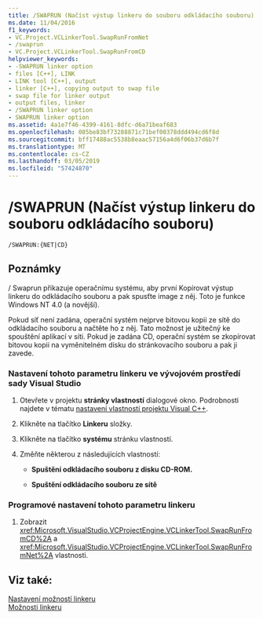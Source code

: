 ```yaml
---
title: /SWAPRUN (Načíst výstup linkeru do souboru odkládacího souboru)
ms.date: 11/04/2016
f1_keywords:
- VC.Project.VCLinkerTool.SwapRunFromNet
- /swaprun
- VC.Project.VCLinkerTool.SwapRunFromCD
helpviewer_keywords:
- -SWAPRUN linker option
- files [C++], LINK
- LINK tool [C++], output
- linker [C++], copying output to swap file
- swap file for linker output
- output files, linker
- /SWAPRUN linker option
- SWAPRUN linker option
ms.assetid: 4a1e7f46-4399-4161-8dfc-d6a71beaf683
ms.openlocfilehash: 085be83bf73288871c71bef00378ddd494cd6f8d
ms.sourcegitcommit: bff17488ac5538b8eaac57156a4d6f06b37d6b7f
ms.translationtype: MT
ms.contentlocale: cs-CZ
ms.lasthandoff: 03/05/2019
ms.locfileid: "57424870"
---
```

# <a name="swaprun-load-linker-output-to-swap-file"></a>/SWAPRUN (Načíst výstup linkeru do souboru odkládacího souboru)

```
/SWAPRUN:{NET|CD}
```

## <a name="remarks"></a>Poznámky

/ Swaprun přikazuje operačnímu systému, aby první Kopírovat výstup linkeru do odkládacího souboru a pak spusťte image z něj. Toto je funkce Windows NT 4.0 (a novější).

Pokud síť není zadána, operační systém nejprve bitovou kopii ze sítě do odkládacího souboru a načtěte ho z něj. Tato možnost je užitečný ke spouštění aplikací v síti. Pokud je zadána CD, operační systém se zkopírovat bitovou kopii na vyměnitelném disku do stránkovacího souboru a pak ji zavede.

### <a name="to-set-this-linker-option-in-the-visual-studio-development-environment"></a>Nastavení tohoto parametru linkeru ve vývojovém prostředí sady Visual Studio

1. Otevřete v projektu **stránky vlastností** dialogové okno. Podrobnosti najdete v tématu [nastavení vlastností projektu Visual C++](../../ide/working-with-project-properties.md).

1. Klikněte na tlačítko **Linkeru** složky.

1. Klikněte na tlačítko **systému** stránku vlastností.

1. Změňte některou z následujících vlastností:

   - **Spuštění odkládacího souboru z disku CD-ROM.**

   - **Spuštění odkládacího souboru ze sítě**

### <a name="to-set-this-linker-option-programmatically"></a>Programové nastavení tohoto parametru linkeru

1. Zobrazit <xref:Microsoft.VisualStudio.VCProjectEngine.VCLinkerTool.SwapRunFromCD%2A> a <xref:Microsoft.VisualStudio.VCProjectEngine.VCLinkerTool.SwapRunFromNet%2A> vlastnosti.

## <a name="see-also"></a>Viz také:

[Nastavení možností linkeru](../../build/reference/setting-linker-options.md)<br/>
[Možnosti linkeru](../../build/reference/linker-options.md)
